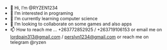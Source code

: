 - 👋 Hi, I’m @RYZEN1234
- 👀 I’m interested in programing
- 🌱 I’m currently learning computer science
- 💞️ I’m looking to collaborate on some games and also apps
- 📫 How to reach me ... +263772852925 / +263719106153 or email me on lordpain313@gmail.com / perslyn1234@gmail.com or reach me on telegram @ryzen

<!---
RYZEN1234/RYZEN1234 is a ✨ special ✨ repository because its `README.md` (this file) appears on your GitHub profile.
You can click the Preview link to take a look at your changes.
--->
